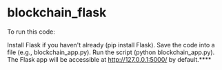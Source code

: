 # blockchain_flask
To run this code:

Install Flask if you haven't already (pip install Flask).
Save the code into a file (e.g., blockchain_app.py).
Run the script (python blockchain_app.py).
The Flask app will be accessible at http://127.0.0.1:5000/ by default.****
